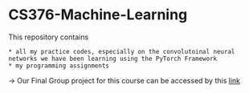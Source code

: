 # CS376-Machine-Learning

This repository contains 
    
    * all my practice codes, especially on the convolutoinal neural networks we have been learning using the PyTorch Framework
    * my programming assignments
  
  -> Our Final Group project for this course can be accessed by this [link](https://github.com/abbasmammadov/Facial-Expression-Recognition)
